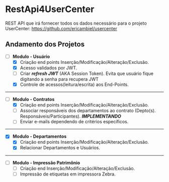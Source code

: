 # RestApi4UserCenter
REST API que irá fornecer todos os dados necessário para o projeto UserCenter: https://github.com/ericambiel/usercenter

**Andamento dos Projetos**
---

- [ ] **Modulo - Usuário**
   - [x] Criação end points Inserção/Modificação/Alteração/Exclusão.
   - [x] Acesso validados por JWT.
   - [ ] Criar ***refresh JWT*** (AKA Session Token). Evita que usuário fique digitando a senha para recupera JWT
   - [x] Controle de acessos(leitura/escrita) aos End-Points.

---

- [ ] **Modulo - Contratos**
   - [x] Criação end points Inserção/Modificação/Alteração/Exclusão.
   - [ ] Associar responsáveis dos departamentos ao contrato (Depto(s). Responsáveis/Participantes). ***IMPLEMENTANDO***
   - [ ] Enviar e-mails dependendo de critérios específicos.
   
---

- [x] **Modulo - Departamentos**
   - [x] Criação end points Inserção/Modificação/Alteração/Exclusão.
   - [x] Relacionar Departamentos e Usuários.
   
---

- [ ] **Modulo - Impressão Patrimônio**
   - [ ] Criação end Inserção/Modificação/Alteração/Exclusão.
   - [ ] Impressão de etiquetas em impressora Zebra.